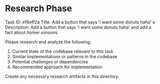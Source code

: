# Research Phase

Task ID: ef6eff2a
Title: Add a button that says 'i want some donuts haha' a
Description: Add a button that says 'i want some donuts haha' and add a fact about homer simsons

Please research and analyze the following:

1. Current state of the codebase relevant to this task
2. Similar implementations or patterns in the codebase
3. Potential challenges or dependencies
4. Recommended approach for implementation

Create any necessary research artifacts in this directory.
